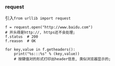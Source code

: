 ### request
引入`from urllib import request`
```
f = request.open("http://www.baidu.com")
# 开头得是http://, https还不会处理;
f.status  # 200
f.reason  # OK

for key,value in f.getheaders():
    print("%s:::%s" % (key,value))
    # 按键值对的形式打印出header信息, 类似浏览器显示的;
```
